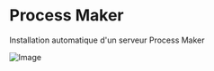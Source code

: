 # Process Maker

Installation automatique d'un serveur Process Maker


 ![Image](https://www.processmaker.com/wp-content/uploads/2024/07/processmaker-business-process-automation-platform.webp)
